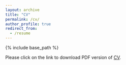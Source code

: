 ```yaml
---
layout: archive
title: "CV"
permalink: /cv/
author_profile: true
redirect_from:
  - /resume
---
```


{% include base_path %}

Please click on the link to download PDF version of [CV](https://drive.google.com/file/d/1q0Blro6Q2BNiiL6--1HKVWxpsIMwYEk8/view?usp=sharing).

<!-- Education
======
* M.Sc. Web and Data Science, University of Koblenz - Germany, Oct 2018 - Oct 2021

Work experience
======
* Summer 2015: Research Assistant
  * Github University
  * Duties included: Tagging issues
  * Supervisor: Professor Git

* Fall 2015: Research Assistant
  * Github University
  * Duties included: Merging pull requests
  * Supervisor: Professor Hub -->
  


<!-- 
Skills
======
* Skill 1
* Skill 2
  * Sub-skill 2.1
  * Sub-skill 2.2
  * Sub-skill 2.3
* Skill 3

Publications
======
  <ul>{% for post in site.publications %}
    {% include archive-single-cv.html %}
  {% endfor %}</ul>
  
Talks
======
  <ul>{% for post in site.talks %}
    {% include archive-single-talk-cv.html %}
  {% endfor %}</ul>
  
Teaching
======
  <ul>{% for post in site.teaching %}
    {% include archive-single-cv.html %}
  {% endfor %}</ul>
  
Service and leadership
======
* Currently signed in to 43 different slack teams -->